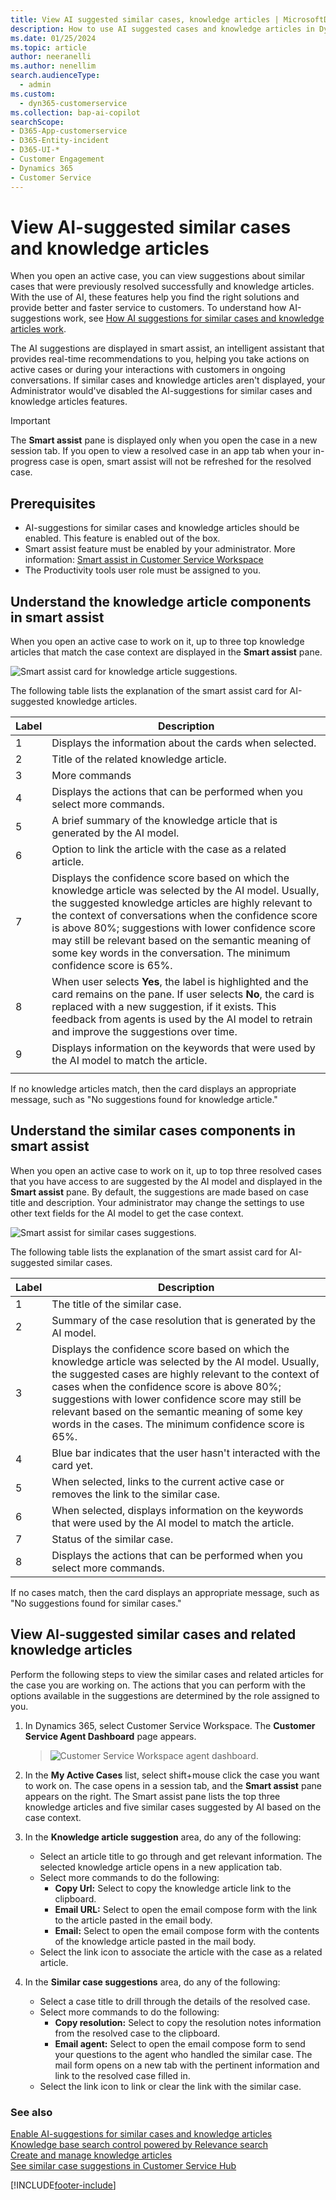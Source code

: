 ```yaml
---
title: View AI suggested similar cases, knowledge articles | MicrosoftDocs
description: How to use AI suggested cases and knowledge articles in Dynamics 365 Customer Service.
ms.date: 01/25/2024
ms.topic: article
author: neeranelli
ms.author: nenellim
search.audienceType: 
  - admin
ms.custom: 
  - dyn365-customerservice
ms.collection: bap-ai-copilot
searchScope:
- D365-App-customerservice
- D365-Entity-incident
- D365-UI-*
- Customer Engagement
- Dynamics 365
- Customer Service
---
```


# View AI-suggested similar cases and knowledge articles

 When you open an active case, you can view suggestions about similar cases that were previously resolved successfully and knowledge articles. With the use of AI, these features help you find the right solutions and provide better and faster service to customers. To understand how AI-suggestions work, see [How AI suggestions for similar cases and knowledge articles work](../administer/csw-enable-ai-suggested-cases-knowledge-articles.md#how-ai-suggestions-for-similar-cases-and-knowledge-articles-work).

The AI suggestions are displayed in smart assist, an intelligent assistant that provides real-time recommendations to you, helping you take actions on active cases or during your interactions with customers in ongoing conversations. If similar cases and knowledge articles aren't displayed, your Administrator would've disabled the AI-suggestions for similar cases and knowledge articles features.

> [!IMPORTANT]
> The **Smart assist** pane is displayed only when you open the case in a new session tab. If you open to view a resolved case in an app tab when your in-progress case is open, smart assist will not be refreshed for the resolved case.

## Prerequisites

- AI-suggestions for similar cases and knowledge articles should be enabled. This feature is enabled out of the box.
- Smart assist feature must be enabled by your administrator. More information: [Smart assist in Customer Service Workspace](csw-productivity-pane.md#smart-assist)
- The Productivity tools user role must be assigned to you.

## Understand the knowledge article components in smart assist

When you open an active case to work on it, up to three top knowledge articles that match the case context are displayed in the **Smart assist** pane.

![Smart assist card for knowledge article suggestions.](../media/csw-ai-ka.png "Smart assist card for knowledge article suggestions") 

The following table lists the explanation of the smart assist card for AI-suggested knowledge articles.

| Label | Description |
|--------|-------------|
| 1 | Displays the information about the cards when selected.|
| 2 | Title of the related knowledge article. |
| 3 | More commands|
| 4 | Displays the actions that can be performed when you select more commands.|
| 5 | A brief summary of the knowledge article that is generated by the AI model. |
| 6 | Option to link the article with the case as a related article. |
| 7 | Displays the confidence score based on which the knowledge article was selected by the AI model. Usually, the suggested knowledge articles are highly relevant to the context of conversations when the confidence score is above 80%; suggestions with lower confidence score may still be relevant based on the semantic meaning of some key words in the conversation. The minimum confidence score is 65%. |
| 8 | When user selects **Yes**, the label is highlighted and the card remains on the pane. If user selects **No**, the card is replaced with a new suggestion, if it exists. This feedback from agents is used by the AI model to retrain and improve the suggestions over time.|
| 9 |Displays information on the keywords that were used by the AI model to match the article. |
|  |  |

If no knowledge articles match, then the card displays an appropriate message, such as "No suggestions found for knowledge article."

## Understand the similar cases components in smart assist

When you open an active case to work on it, up to top three resolved cases that you have access to are suggested by the AI model and displayed in the **Smart assist** pane. By default, the suggestions are made based on case title and description. Your administrator may change the settings to use other text fields for the AI model to get the case context.

![Smart assist for similar cases suggestions.](../media/csw-ai-similar-cases.png "Smart assist for similar cases suggestions")

The following table lists the explanation of the smart assist card for AI-suggested similar cases.

| Label | Description |
|--------|-------------|
| 1 | The title of the similar case.|
| 2 | Summary of the case resolution that is generated by the AI model. |
| 3 | Displays the confidence score based on which the knowledge article was selected by the AI model. Usually, the suggested cases are highly relevant to the context of cases when the confidence score is above 80%; suggestions with lower confidence score may still be relevant based on the semantic meaning of some key words in the cases. The minimum confidence score is 65%. |
| 4 |  Blue bar indicates that the user hasn't interacted with the card yet. |
| 5 | When selected, links to the current active case or removes the link to the similar case. |
| 6 | When selected, displays information on the keywords that were used by the AI model to match the article. |
| 7 | Status of the similar case. |
| 8 | Displays the actions that can be performed when you select more commands. |

If no cases match, then the card displays an appropriate message, such as "No suggestions found for similar cases."

## View AI-suggested similar cases and related knowledge articles

Perform the following steps to view the similar cases and related articles for the case you are working on. The actions that you can perform with the options available in the suggestions are determined by the role assigned to you.

1. In Dynamics 365, select Customer Service Workspace. The **Customer Service Agent Dashboard** page appears.

   > ![Customer Service Workspace agent dashboard.](../media/csw-agent-dashboard.png "Customer Service Workspace agent dashboard")

2. In the **My Active Cases** list, select shift+mouse click the case you want to work on. The case opens in a session tab, and the **Smart assist** pane appears on the right. The Smart assist pane lists the top three knowledge articles and five similar cases suggested by AI based on the case context.

3. In the **Knowledge article suggestion** area, do any of the following:
   - Select an article title to go through and get relevant information. The selected knowledge article opens in a new application tab.
   - Select more commands to do the following:
       - **Copy Url:** Select to copy the knowledge article link to the clipboard. 
       - **Email URL:** Select to open the email compose form with the link to the article pasted in the email body.
       - **Email:** Select to open the email compose form with the contents of the knowledge article pasted in the mail body.
   - Select the link icon to associate the article with the case as a related article.

4. In the **Similar case suggestions** area, do any of the following:
   - Select a case title to drill through the details of the resolved case.
   - Select more commands to do the following:
     - **Copy resolution:** Select to copy the resolution notes information from the resolved case to the clipboard. 
     - **Email agent:** Select to open the email compose form to send your questions to the agent who handled the similar case. The mail form opens on a new tab with the pertinent information and link to the resolved case filled in.
   - Select the link icon to link or clear the link with the similar case.

### See also

[Enable AI-suggestions for similar cases and knowledge articles](../administer/csw-enable-ai-suggested-cases-knowledge-articles.md)  
[Knowledge base search control powered by Relevance search](search-knowledge-articles-csh.md)  
[Create and manage knowledge articles](customer-service-hub-user-guide-knowledge-article.md)  
[See similar case suggestions in Customer Service Hub](../administer/suggest-similar-cases-for-a-case.md#see-similar-case-suggestions-in-the-customer-service-hub)  

[!INCLUDE[footer-include](../../includes/footer-banner.md)]
